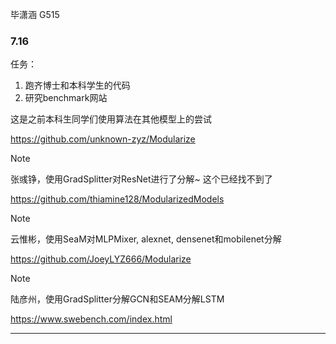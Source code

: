 
毕潇涵 G515

### 7.16
任务：
1. 跑齐博士和本科学生的代码
2. 研究benchmark网站


这是之前本科生同学们使用算法在其他模型上的尝试
 
 https://github.com/unknown-zyz/Modularize
 
> [!NOTE]
> 张彧铮，使用GradSplitter对ResNet进行了分解~
> 这个已经找不到了

https://github.com/thiamine128/ModularizedModels 

> [!NOTE]
>云惟彬，使用SeaM对MLPMixer, alexnet, densenet和mobilenet分解 


https://github.com/JoeyLYZ666/Modularize 

> [!NOTE]
> 陆彦州，使用GradSplitter分解GCN和SEAM分解LSTM



https://www.swebench.com/index.html

---
